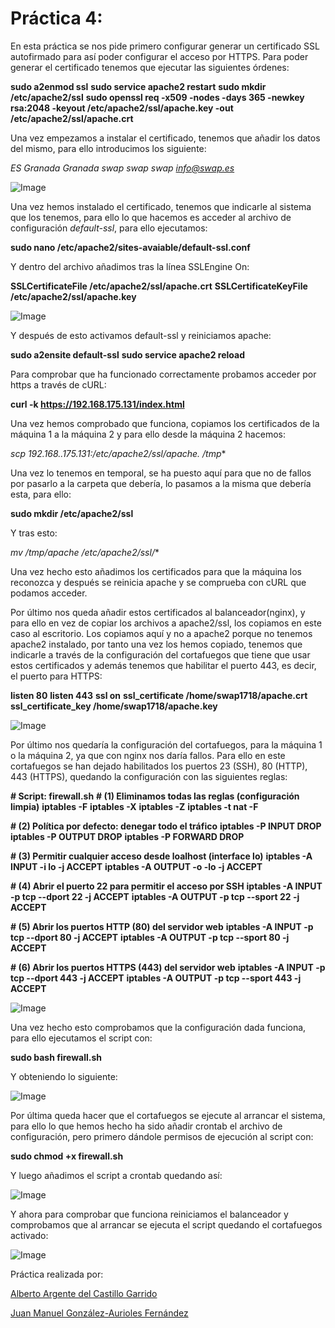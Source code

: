 # Práctica 4:

En esta práctica se nos pide primero configurar generar un certificado SSL
autofirmado para así poder configurar el acceso por HTTPS. Para poder generar
el certificado tenemos que ejecutar las siguientes órdenes:

**sudo a2enmod ssl**
**sudo service apache2 restart**
**sudo mkdir /etc/apache2/ssl**
**sudo openssl req -x509 -nodes -days 365 -newkey rsa:2048 -keyout /etc/apache2/ssl/apache.key -out /etc/apache2/ssl/apache.crt**

Una vez empezamos a instalar el certificado, tenemos que añadir los datos del mismo,
para ello introducimos los siguiente:

*ES*
*Granada*
*Granada*
*swap*
*swap*
*swap*
*info@swap.es*

![Image](https://github.com/AlArgente/SWAP1718/blob/master/Pr%C3%A1cticas/Practica4/opensslkeygen.PNG)

Una vez hemos instalado el certificado, tenemos que indicarle al sistema que los tenemos,
para ello lo que hacemos es acceder al archivo de configuración *default-ssl*,
para ello ejecutamos:

**sudo nano /etc/apache2/sites-avaiable/default-ssl.conf**

Y dentro del archivo añadimos tras la línea SSLEngine On:

**SSLCertificateFile /etc/apache2/ssl/apache.crt**
**SSLCertificateKeyFile /etc/apache2/ssl/apache.key**

![Image](https://github.com/AlArgente/SWAP1718/blob/master/Pr%C3%A1cticas/Practica4/default-ssl-conf.PNG)

Y después de esto activamos default-ssl y reiniciamos apache:

**sudo a2ensite default-ssl**
**sudo service apache2 reload**

Para comprobar que ha funcionado correctamente probamos acceder por https
a través de cURL:

**curl -k https://192.168.175.131/index.html**

Una vez hemos comprobado que funciona, copiamos los certificados de la máquina 1
a la máquina 2 y para ello desde la máquina 2 hacemos:

**scp 192.168..175.131:/etc/apache2/ssl/apache.* /tmp**

Una vez lo tenemos en temporal, se ha puesto aquí para que no de fallos por pasarlo
a la carpeta que debería, lo pasamos a la misma que debería esta, para ello:

**sudo mkdir /etc/apache2/ssl**

Y tras esto:

**mv /tmp/apache* /etc/apache2/ssl/**

Una vez hecho esto añadimos los certificados para que la máquina los reconozca
y después se reinicia apache y se comprueba con cURL que podamos acceder.

Por último nos queda añadir estos certificados al balanceador(nginx), y para ello en vez
de copiar los archivos a apache2/ssl, los copiamos en este caso al escritorio. Los
copiamos aquí y no a apache2 porque no tenemos apache2 instalado, por tanto
una vez los hemos copiado, tenemos que indicarle a través de la configuración
del cortafuegos que tiene que usar estos certificados y además tenemos que habilitar
el puerto 443, es decir, el puerto para HTTPS:

**listen 80**
**listen 443**
**ssl on**
**ssl_certificate /home/swap1718/apache.crt**
**ssl_certificate_key /home/swap1718/apache.key**

![Image](https://github.com/AlArgente/SWAP1718/blob/master/Pr%C3%A1cticas/Practica4/nginxconf.PNG)

Por último nos quedaría la configuración del cortafuegos, para la máquina 1 o la
máquina 2, ya que con nginx nos daría fallos. Para ello en este cortafuegos
se han dejado habilitados los puertos 23 (SSH), 80 (HTTP), 443 (HTTPS), quedando
la configuración con las siguientes reglas:

**# Script: firewall.sh**
**# (1) Eliminamos todas las reglas (configuración limpia)**
**iptables -F**
**iptables -X**
**iptables -Z**
**iptables -t nat -F**

**# (2) Política por defecto: denegar todo el tráfico**
**iptables -P INPUT DROP**
**iptables -P OUTPUT DROP**
**iptables -P FORWARD DROP**

**# (3) Permitir cualquier acceso desde loalhost (interface lo)**
**iptables -A INPUT -i lo -j ACCEPT**
**iptables -A OUTPUT -o -lo -j ACCEPT**

**# (4) Abrir el puerto 22 para permitir el acceso por SSH**
**iptables -A INPUT  -p tcp --dport 22 -j ACCEPT**
**iptables -A OUTPUT -p tcp --sport 22 -j ACCEPT**

**# (5) Abrir los puertos HTTP (80) del servidor web**
**iptables -A INPUT  -p tcp --dport 80 -j ACCEPT**
**iptables -A OUTPUT -p tcp --sport 80 -j ACCEPT**

**# (6) Abrir los puertos HTTPS (443) del servidor web**
**iptables -A INPUT  -p tcp --dport 443 -j ACCEPT**
**iptables -A OUTPUT -p tcp --sport 443 -j ACCEPT**

![Image](https://github.com/AlArgente/SWAP1718/blob/master/Pr%C3%A1cticas/Practica4/cortafuegos.PNG)



Una vez hecho esto comprobamos que la configuración dada funciona, para ello ejecutamos
el script con:

**sudo bash firewall.sh**

Y obteniendo lo siguiente:

![Image](https://github.com/AlArgente/SWAP1718/blob/master/Pr%C3%A1cticas/Practica4/cortafuegosON.PNG)

Por última queda hacer que el cortafuegos se ejecute al arrancar el sistema, para
ello lo que hemos hecho ha sido añadir crontab el archivo de configuración, pero primero
dándole permisos de ejecución al script con:

**sudo chmod +x firewall.sh**

Y luego añadimos el script a crontab quedando así:

![Image](https://github.com/AlArgente/SWAP1718/blob/master/Pr%C3%A1cticas/Practica4/cortafuegosIni1.PNG)

Y ahora para comprobar que funciona reiniciamos el balanceador y comprobamos
que al arrancar se ejecuta el script quedando el cortafuegos activado:

![Image](https://github.com/AlArgente/SWAP1718/blob/master/Pr%C3%A1cticas/Practica4/iptablesIni1.PNG)

Práctica realizada por:

[Alberto Argente del Castillo Garrido](https://github.com/AlArgente/SWAP)

[Juan Manuel González-Aurioles Fernández](https://github.com/Juanmagaf/SWAP)
